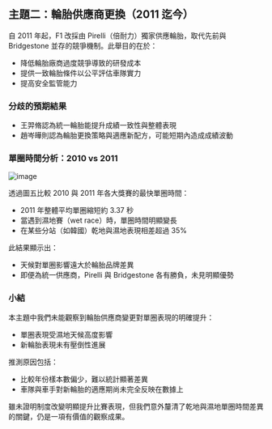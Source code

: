 ## 主題二：輪胎供應商更換（2011 迄今）

自 2011 年起，F1 改採由 Pirelli（倍耐力）獨家供應輪胎，取代先前與 Bridgestone 並存的競爭機制。此舉目的在於：
- 降低輪胎廠商過度競爭導致的研發成本
- 提供一致輪胎條件以公平評估車隊實力
- 提高安全監管能力

### 分歧的預期結果

- 王羿脩認為統一輪胎能提升成績一致性與整體表現
- 趙岑曄則認為輪胎更換策略與適應新配方，可能短期內造成成績波動

### 單圈時間分析：2010 vs 2011

![image]()

透過圖五比較 2010 與 2011 年各大獎賽的最快單圈時間：
- 2011 年整體平均單圈縮短約 3.37 秒
- 當遇到濕地賽（wet race）時，單圈時間明顯變長
- 在某些分站（如韓國）乾地與濕地表現相差超過 35%

此結果顯示出：
- 天候對單圈影響遠大於輪胎品牌差異
- 即便為統一供應商，Pirelli 與 Bridgestone 各有勝負，未見明顯優勢

### 小結

本主題中我們未能觀察到輪胎供應商變更對單圈表現的明確提升：
- 單圈表現受濕地天候高度影響
- 新輪胎表現未有壓倒性進展

推測原因包括：
- 比較年份樣本數偏少，難以統計顯著差異
- 車隊與車手對新輪胎的適應期尚未完全反映在數據上

雖未證明制度改變明顯提升比賽表現，但我們意外釐清了乾地與濕地單圈時間差異的關鍵，仍是一項有價值的觀察成果。
